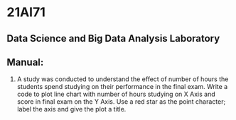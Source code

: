 # 21AI71
## Data Science and Big Data Analysis Laboratory

## Manual:
1. A study was conducted to understand the effect of number of hours the students spend studying on their performance in the final exam. Write a code to plot line chart with number of hours studying on X Axis and score in final exam on the Y Axis. Use a red star as the point character; label the axis and give the plot a title.